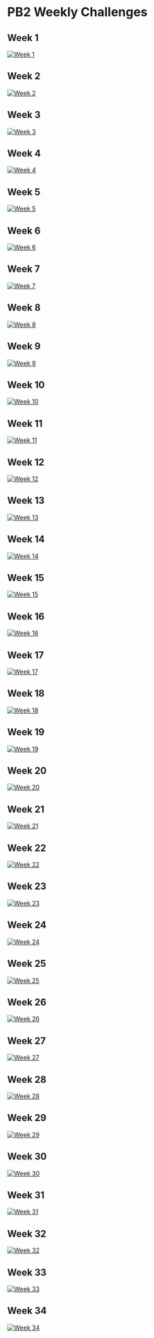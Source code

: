 # PB2 Weekly Challenges
## Week 1
[![Week 1](https://raw.githubusercontent.com/Dregu/PB2WC/master/images/w0001.png)](https://raw.githubusercontent.com/Dregu/PB2WC/master/layouts/w0001.layout)
## Week 2
[![Week 2](https://raw.githubusercontent.com/Dregu/PB2WC/master/images/w0002.png)](https://raw.githubusercontent.com/Dregu/PB2WC/master/layouts/w0002.layout)
## Week 3
[![Week 3](https://raw.githubusercontent.com/Dregu/PB2WC/master/images/w0003.png)](https://raw.githubusercontent.com/Dregu/PB2WC/master/layouts/w0003.layout)
## Week 4
[![Week 4](https://raw.githubusercontent.com/Dregu/PB2WC/master/images/w0004.png)](https://raw.githubusercontent.com/Dregu/PB2WC/master/layouts/w0004.layout)
## Week 5
[![Week 5](https://raw.githubusercontent.com/Dregu/PB2WC/master/images/w0005.png)](https://raw.githubusercontent.com/Dregu/PB2WC/master/layouts/w0005.layout)
## Week 6
[![Week 6](https://raw.githubusercontent.com/Dregu/PB2WC/master/images/w0006.png)](https://raw.githubusercontent.com/Dregu/PB2WC/master/layouts/w0006.layout)
## Week 7
[![Week 7](https://raw.githubusercontent.com/Dregu/PB2WC/master/images/w0007.png)](https://raw.githubusercontent.com/Dregu/PB2WC/master/layouts/w0007.layout)
## Week 8
[![Week 8](https://raw.githubusercontent.com/Dregu/PB2WC/master/images/w0008.png)](https://raw.githubusercontent.com/Dregu/PB2WC/master/layouts/w0008.layout)
## Week 9
[![Week 9](https://raw.githubusercontent.com/Dregu/PB2WC/master/images/w0009.png)](https://raw.githubusercontent.com/Dregu/PB2WC/master/layouts/w0009.layout)
## Week 10
[![Week 10](https://raw.githubusercontent.com/Dregu/PB2WC/master/images/w0010.png)](https://raw.githubusercontent.com/Dregu/PB2WC/master/layouts/w0010.layout)
## Week 11
[![Week 11](https://raw.githubusercontent.com/Dregu/PB2WC/master/images/w0011.png)](https://raw.githubusercontent.com/Dregu/PB2WC/master/layouts/w0011.layout)
## Week 12
[![Week 12](https://raw.githubusercontent.com/Dregu/PB2WC/master/images/w0012.png)](https://raw.githubusercontent.com/Dregu/PB2WC/master/layouts/w0012.layout)
## Week 13
[![Week 13](https://raw.githubusercontent.com/Dregu/PB2WC/master/images/w0013.png)](https://raw.githubusercontent.com/Dregu/PB2WC/master/layouts/w0013.layout)
## Week 14
[![Week 14](https://raw.githubusercontent.com/Dregu/PB2WC/master/images/w0014.png)](https://raw.githubusercontent.com/Dregu/PB2WC/master/layouts/w0014.layout)
## Week 15
[![Week 15](https://raw.githubusercontent.com/Dregu/PB2WC/master/images/w0015.png)](https://raw.githubusercontent.com/Dregu/PB2WC/master/layouts/w0015.layout)
## Week 16
[![Week 16](https://raw.githubusercontent.com/Dregu/PB2WC/master/images/w0016.png)](https://raw.githubusercontent.com/Dregu/PB2WC/master/layouts/w0016.layout)
## Week 17
[![Week 17](https://raw.githubusercontent.com/Dregu/PB2WC/master/images/w0017.png)](https://raw.githubusercontent.com/Dregu/PB2WC/master/layouts/w0017.layout)
## Week 18
[![Week 18](https://raw.githubusercontent.com/Dregu/PB2WC/master/images/w0018.png)](https://raw.githubusercontent.com/Dregu/PB2WC/master/layouts/w0018.layout)
## Week 19
[![Week 19](https://raw.githubusercontent.com/Dregu/PB2WC/master/images/w0019.png)](https://raw.githubusercontent.com/Dregu/PB2WC/master/layouts/w0019.layout)
## Week 20
[![Week 20](https://raw.githubusercontent.com/Dregu/PB2WC/master/images/w0020.png)](https://raw.githubusercontent.com/Dregu/PB2WC/master/layouts/w0020.layout)
## Week 21
[![Week 21](https://raw.githubusercontent.com/Dregu/PB2WC/master/images/w0021.png)](https://raw.githubusercontent.com/Dregu/PB2WC/master/layouts/w0021.layout)
## Week 22
[![Week 22](https://raw.githubusercontent.com/Dregu/PB2WC/master/images/w0022.png)](https://raw.githubusercontent.com/Dregu/PB2WC/master/layouts/w0022.layout)
## Week 23
[![Week 23](https://raw.githubusercontent.com/Dregu/PB2WC/master/images/w0023.png)](https://raw.githubusercontent.com/Dregu/PB2WC/master/layouts/w0023.layout)
## Week 24
[![Week 24](https://raw.githubusercontent.com/Dregu/PB2WC/master/images/w0024.png)](https://raw.githubusercontent.com/Dregu/PB2WC/master/layouts/w0024.layout)
## Week 25
[![Week 25](https://raw.githubusercontent.com/Dregu/PB2WC/master/images/w0025.png)](https://raw.githubusercontent.com/Dregu/PB2WC/master/layouts/w0025.layout)
## Week 26
[![Week 26](https://raw.githubusercontent.com/Dregu/PB2WC/master/images/w0026.png)](https://raw.githubusercontent.com/Dregu/PB2WC/master/layouts/w0026.layout)
## Week 27
[![Week 27](https://raw.githubusercontent.com/Dregu/PB2WC/master/images/w0027.png)](https://raw.githubusercontent.com/Dregu/PB2WC/master/layouts/w0027.layout)
## Week 28
[![Week 28](https://raw.githubusercontent.com/Dregu/PB2WC/master/images/w0028.png)](https://raw.githubusercontent.com/Dregu/PB2WC/master/layouts/w0028.layout)
## Week 29
[![Week 29](https://raw.githubusercontent.com/Dregu/PB2WC/master/images/w0029.png)](https://raw.githubusercontent.com/Dregu/PB2WC/master/layouts/w0029.layout)
## Week 30
[![Week 30](https://raw.githubusercontent.com/Dregu/PB2WC/master/images/w0030.png)](https://raw.githubusercontent.com/Dregu/PB2WC/master/layouts/w0030.layout)
## Week 31
[![Week 31](https://raw.githubusercontent.com/Dregu/PB2WC/master/images/w0031.png)](https://raw.githubusercontent.com/Dregu/PB2WC/master/layouts/w0031.layout)
## Week 32
[![Week 32](https://raw.githubusercontent.com/Dregu/PB2WC/master/images/w0032.png)](https://raw.githubusercontent.com/Dregu/PB2WC/master/layouts/w0032.layout)
## Week 33
[![Week 33](https://raw.githubusercontent.com/Dregu/PB2WC/master/images/w0033.png)](https://raw.githubusercontent.com/Dregu/PB2WC/master/layouts/w0033.layout)
## Week 34
[![Week 34](https://raw.githubusercontent.com/Dregu/PB2WC/master/images/w0034.png)](https://raw.githubusercontent.com/Dregu/PB2WC/master/layouts/w0034.layout)
